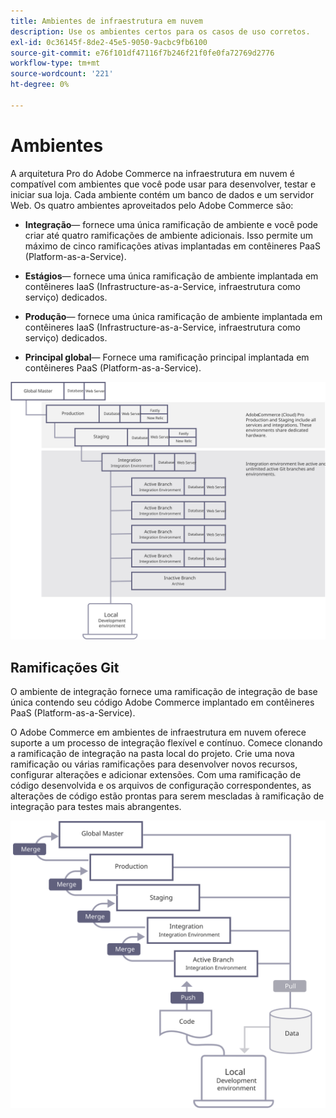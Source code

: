 ```yaml
---
title: Ambientes de infraestrutura em nuvem
description: Use os ambientes certos para os casos de uso corretos.
exl-id: 0c36145f-8de2-45e5-9050-9acbc9fb6100
source-git-commit: e76f101df47116f7b246f21f0fe0fa72769d2776
workflow-type: tm+mt
source-wordcount: '221'
ht-degree: 0%

---
```


# Ambientes

A arquitetura Pro do Adobe Commerce na infraestrutura em nuvem é compatível com ambientes que você pode usar para desenvolver, testar e iniciar sua loja. Cada ambiente contém um banco de dados e um servidor Web. Os quatro ambientes aproveitados pelo Adobe Commerce são:

- **Integração**— fornece uma única ramificação de ambiente e você pode criar até quatro ramificações de ambiente adicionais. Isso permite um máximo de cinco ramificações ativas implantadas em contêineres PaaS (Platform-as-a-Service).

- **Estágios**— fornece uma única ramificação de ambiente implantada em contêineres IaaS (Infrastructure-as-a-Service, infraestrutura como serviço) dedicados.

- **Produção**— fornece uma única ramificação de ambiente implantada em contêineres IaaS (Infrastructure-as-a-Service, infraestrutura como serviço) dedicados.

- **Principal global**— Fornece uma ramificação principal implantada em contêineres PaaS (Platform-as-a-Service).

![Diagrama que mostra a relação entre ambientes de nuvem do Adobe Commerce](../../../assets/playbooks/environment-diagram.svg)

## Ramificações Git

O ambiente de integração fornece uma ramificação de integração de base única contendo seu código Adobe Commerce implantado em contêineres PaaS (Platform-as-a-Service).

O Adobe Commerce em ambientes de infraestrutura em nuvem oferece suporte a um processo de integração flexível e contínuo. Comece clonando a ramificação de integração na pasta local do projeto. Crie uma nova ramificação ou várias ramificações para desenvolver novos recursos, configurar alterações e adicionar extensões. Com uma ramificação de código desenvolvida e os arquivos de configuração correspondentes, as alterações de código estão prontas para serem mescladas à ramificação de integração para testes mais abrangentes.

![Diagrama que mostra a estratégia de ramificação baseada em Git para ambientes de nuvem do Adobe Commerce](../../../assets/playbooks/branching-diagram.svg)
